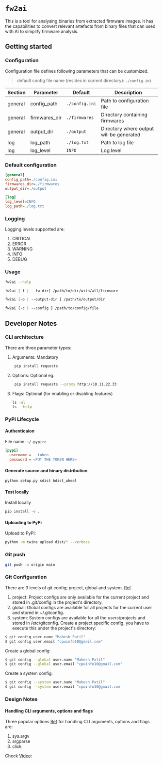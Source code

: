 # `fw2ai`

This is a tool for analysing binaries from extracted firmware images. It has the capabilities to convert relevant artefacts from binary files that can used with AI to simplify firmware analysis.

## Getting started

### Configuration

Configuration file defines following parameters that can be customized.

> default config file name (resides in current directory): `./config.ini`

| Section | Parameter     | Default        | Description                              |
| ------- | ------------- | -------------- | ---------------------------------------- |
| general | config_path   | `./config.ini` | Path to configuration file               |
| general | firmwares_dir | `./firmwares`  | Directory containing firmwares           |
| general | output_dir    | `./output`     | Directory where output will be generated |
| log     | log_path      | `./log.txt`    | Path to log file                         |
| log     | log_level     | `INFO`         | Log level                                |

### Default configuration

```ini
[general]
config_path=./config.ini
firmwares_dir=./firmwares
output_dir=./output

[log]
log_level=INFO
log_path=./log.txt
```

### Logging

Logging levels supported are:

1. CRITICAL
2. ERROR
3. WARNING
4. INFO
5. DEBUG

### Usage

```bash
fw2ai --help

fw2ai [-f | --fw-dir] /path/to/dir/with/all/firmware

fw2ai [-o | --output-dir ] /path/to/output/dir

fw2ai [-c | --config ] /path/to/config/file
```

## Developer Notes

### CLI architecture

There are three parameter types:

1. Arguments: Mandatory

   ```bash
    pip install requests
   ```

2. Options: Optional eg.

   ```bash
    pip install requests --proxy http://10.11.22.33
   ```

3. Flags: Optional (for enabling or disabling features)
   ```bash
   ls -al
   ls --help
   ```

### PyPi Lifecycle

#### Authenticaion

File name: `~/.pypirc`

```ini
[pypi]
  username = __token__
  password = <PUT THE TOKEN HERE>
```

#### Generate source and binary distribution

```bash
python setup.py sdist bdist_wheel
```

#### Test locally

Install locally

```bash
pip install -e .
```

#### Uploading to PyPi

Upload to PyPi:

```bash
python -m twine upload dist/* --verbose
```

### Git push

```bash
git push -u origin main
```

### Git Configuration

There are 3 levels of git config; project, global and system. [Ref](https://stackoverflow.com/questions/8801729/is-it-possible-to-have-different-git-configuration-for-different-projects)

1. project: Project configs are only available for the current project and stored in .git/config in the project's directory.
2. global: Global configs are available for all projects for the current user and stored in ~/.gitconfig.
3. system: System configs are available for all the users/projects and stored in /etc/gitconfig.
   Create a project specific config, you have to execute this under the project's directory:

```bash
$ git config user.name "Mahesh Patil"
$ git config user.email "cpuinfo10@gmail.com"
```

Create a global config:

```bash
$ git config --global user.name "Mahesh Patil"
$ git config --global user.email "cpuinfo10@gmail.com"
```

Create a system config:

```bash
$ git config --system user.name "Mahesh Patil"
$ git config --system user.email "cpuinfo10@gmail.com
```

### Design Notes

#### Handling CLI arguments, options and flags

Three popular options [Ref](https://github.com/atkinsonm/click-demo) for handling CLI arguments, options and flags are:

1. sys.argv
2. argparse
3. click

Check [Video](https://www.youtube.com/watch?v=uXS9hmp4lp4):

